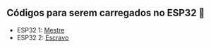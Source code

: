 ## Códigos para serem carregados no ESP32 🤖

- ESP32 1: [Mestre](https://github.com/wesnasimone/EA006_TCC_ESP-NOW/tree/main/Code/Tempo/Metodo_3/mestre_confirma_recebimento.ino)
- ESP32 2: [Escravo](https://github.com/wesnasimone/EA006_TCC_ESP-NOW/tree/main/Code/Tempo/Metodo_3/escravo_confirma_recebimento.ino)
